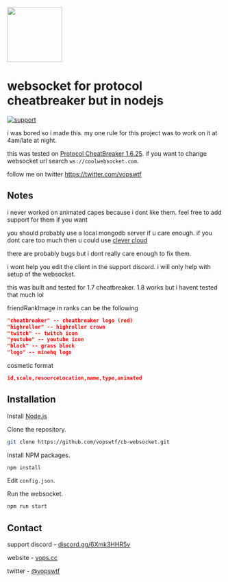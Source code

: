 <img src="https://i.imgur.com/XwDmpqJ.png" width="128">


# websocket for protocol cheatbreaker but in nodejs
<p>
   <a href="https://discord.gg/6Xmk3HHR5v">
   <img src="https://img.shields.io/discord/893202408501551204?color=blue&label=support%20discord"
      alt="support"></a>
<p>

i was bored so i made this. my one rule for this project was to work on it at 4am/late at night.

this was tested on [Protocol CheatBreaker 1.6.25](https://www.mediafire.com/folder/7lha1eobn2wji/protocol). if you want to change websocket url search ``ws://coolwebsocket.com``.

follow me on twitter https://twitter.com/vopswtf

## Notes
i never worked on animated capes because i dont like them. feel free to add support for them if you want

you should probably use a local mongodb server if u care enough.
if you dont care too much then u could use [clever cloud](https://www.clever-cloud.com)

there are probably bugs but i dont really care enough to fix them.

i wont help you edit the client in the support discord. i will only help with setup of the websocket.

this was built and tested for 1.7 cheatbreaker. 1.8 works but i havent tested that much lol

friendRankImage in ranks can be the following
```json
"cheatbreaker" -- cheatbreaker logo (red)
"highroller" -- highroller crown
"twitch" -- twitch icon
"youtube" -- youtube icon
"block" -- grass block
"logo" -- minehq logo
```

cosmetic format
```json
id,scale,resourceLocation,name,type,animated
````

## Installation

Install [Node.js](https://nodejs.org/en/)

Clone the repository.
```bash
git clone https://github.com/vopswtf/cb-websocket.git
```

Install NPM packages.
```bash
npm install
```

Edit `config.json`.

Run the websocket.
```bash
npm run start
```

## Contact

support discord - [discord.gg/6Xmk3HHR5v](https://discord.gg/6Xmk3HHR5v)
   
website - [vops.cc](https://vops.cc)

twitter - [@vopswtf](https://twitter.com/vopswtf)
